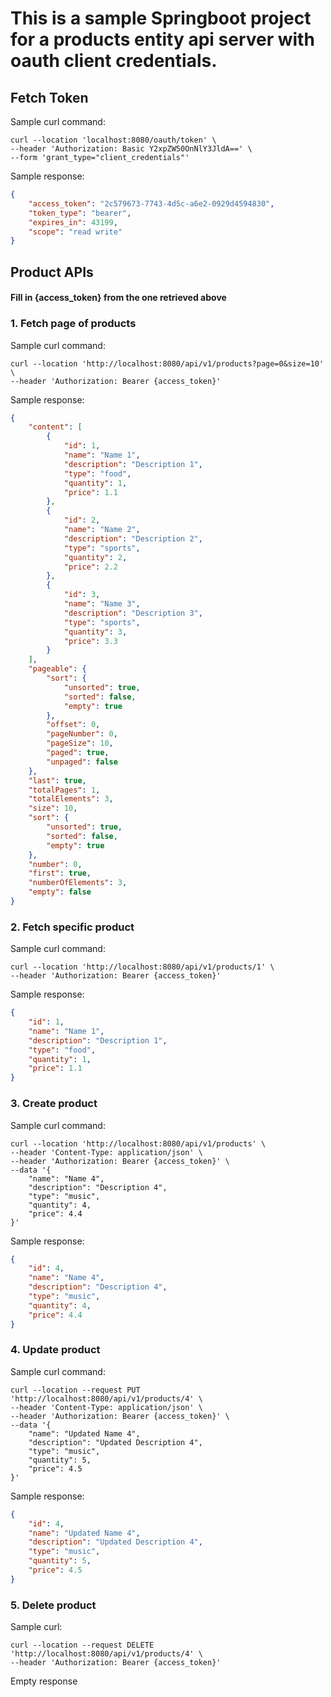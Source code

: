# This is a sample Springboot project for a products entity api server with oauth client credentials. 

## Fetch Token

Sample curl command:

```shell
curl --location 'localhost:8080/oauth/token' \
--header 'Authorization: Basic Y2xpZW50OnNlY3JldA==' \
--form 'grant_type="client_credentials"'
```

Sample response:

```json
{
    "access_token": "2c579673-7743-4d5c-a6e2-0929d4594830",
    "token_type": "bearer",
    "expires_in": 43199,
    "scope": "read write"
}
```

## Product APIs

#### Fill in {access_token} from the one retrieved above

### 1. Fetch page of products

Sample curl command:

```shell
curl --location 'http://localhost:8080/api/v1/products?page=0&size=10' \
--header 'Authorization: Bearer {access_token}'
```

Sample response:

```json
{
    "content": [
        {
            "id": 1,
            "name": "Name 1",
            "description": "Description 1",
            "type": "food",
            "quantity": 1,
            "price": 1.1
        },
        {
            "id": 2,
            "name": "Name 2",
            "description": "Description 2",
            "type": "sports",
            "quantity": 2,
            "price": 2.2
        },
        {
            "id": 3,
            "name": "Name 3",
            "description": "Description 3",
            "type": "sports",
            "quantity": 3,
            "price": 3.3
        }
    ],
    "pageable": {
        "sort": {
            "unsorted": true,
            "sorted": false,
            "empty": true
        },
        "offset": 0,
        "pageNumber": 0,
        "pageSize": 10,
        "paged": true,
        "unpaged": false
    },
    "last": true,
    "totalPages": 1,
    "totalElements": 3,
    "size": 10,
    "sort": {
        "unsorted": true,
        "sorted": false,
        "empty": true
    },
    "number": 0,
    "first": true,
    "numberOfElements": 3,
    "empty": false
}
```

### 2. Fetch specific product

Sample curl command:

```shell
curl --location 'http://localhost:8080/api/v1/products/1' \
--header 'Authorization: Bearer {access_token}'
```

Sample response:

```json
{
    "id": 1,
    "name": "Name 1",
    "description": "Description 1",
    "type": "food",
    "quantity": 1,
    "price": 1.1
}
```

### 3. Create product

Sample curl command:

```shell
curl --location 'http://localhost:8080/api/v1/products' \
--header 'Content-Type: application/json' \
--header 'Authorization: Bearer {access_token}' \
--data '{
    "name": "Name 4",
    "description": "Description 4",
    "type": "music",
    "quantity": 4,
    "price": 4.4
}'
```

Sample response:

```json
{
    "id": 4,
    "name": "Name 4",
    "description": "Description 4",
    "type": "music",
    "quantity": 4,
    "price": 4.4
}
```

### 4. Update product

Sample curl command:

```shell
curl --location --request PUT 'http://localhost:8080/api/v1/products/4' \
--header 'Content-Type: application/json' \
--header 'Authorization: Bearer {access_token}' \
--data '{
    "name": "Updated Name 4",
    "description": "Updated Description 4",
    "type": "music",
    "quantity": 5,
    "price": 4.5
}'
```

Sample response:

```json
{
    "id": 4,
    "name": "Updated Name 4",
    "description": "Updated Description 4",
    "type": "music",
    "quantity": 5,
    "price": 4.5
}
```

### 5. Delete product

Sample curl:

```shell
curl --location --request DELETE 'http://localhost:8080/api/v1/products/4' \
--header 'Authorization: Bearer {access_token}'
```

Empty response
